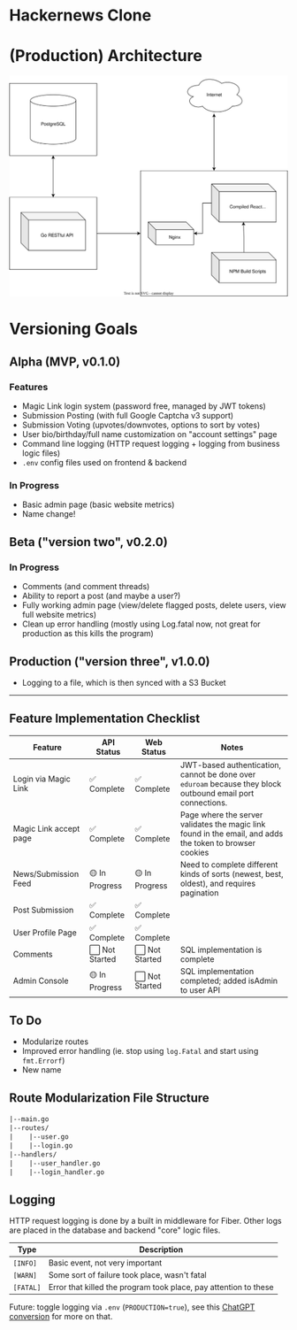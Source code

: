# Hackernews Clone

# (Production) Architecture

![](docs/design.svg)

# Versioning Goals

## Alpha (MVP, v0.1.0)

### Features

- Magic Link login system (password free, managed by JWT tokens)
- Submission Posting (with full Google Captcha v3 support)
- Submission Voting (upvotes/downvotes, options to sort by votes)
- User bio/birthday/full name customization on "account settings" page
- Command line logging (HTTP request logging + logging from business logic files)
- `.env` config files used on frontend & backend

### In Progress
- Basic admin page (basic website metrics)
- Name change!

## Beta ("version two", v0.2.0)

### In Progress

- Comments (and comment threads)
- Ability to report a post (and maybe a user?)
- Fully working admin page (view/delete flagged posts, delete users, view full website metrics)
- Clean up error handling (mostly using Log.fatal now, not great for production as this kills the program)

## Production ("version three", v1.0.0)

- Logging to a file, which is then synced with a S3 Bucket

<hr>

## Feature Implementation Checklist

| Feature                | API Status     | Web Status     | Notes                                                                                                       |
| ---------------------- | -------------- | -------------- | ----------------------------------------------------------------------------------------------------------- |
| Login via Magic Link   | ✅ Complete    | ✅ Complete    | JWT-based authentication, cannot be done over `eduroam` because they block outbound email port connections. |
| Magic Link accept page | ✅ Complete    | ✅ Complete    | Page where the server validates the magic link found in the email, and adds the token to browser cookies    |
| News/Submission Feed   | 🟡 In Progress | 🟡 In Progress | Need to complete different kinds of sorts (newest, best, oldest), and requires pagination                   |
| Post Submission        | ✅ Complete    | ✅ Complete    |                                                                                                             |
| User Profile Page      | ✅ Complete    | ✅ Complete    |                                                                                                             |
| Comments               | ⬜ Not Started | ⬜ Not Started | SQL implementation is complete                                                                              |
| Admin Console          | 🟡 In Progress | ⬜ Not Started | SQL implementation completed; added isAdmin to user API                                                     |

## To Do

- Modularize routes
- Improved error handling (ie. stop using `log.Fatal` and start using `fmt.Errorf`)
- New name

## Route Modularization File Structure

```
|--main.go
|--routes/
|    |--user.go
|    |--login.go
|--handlers/
|    |--user_handler.go
|    |--login_handler.go
```

## Logging

HTTP request logging is done by a built in middleware for Fiber. Other logs are placed in the database and backend "core" logic files.

| Type      | Description                                                      |
| --------- | ---------------------------------------------------------------- |
| `[INFO]`  | Basic event, not very important                                  |
| `[WARN]`  | Some sort of failure took place, wasn't fatal                    |
| `[FATAL]` | Error that killed the program took place, pay attention to these |

Future: toggle logging via `.env` (`PRODUCTION=true`), see this [ChatGPT conversion](https://chatgpt.com/share/68701ac1-5848-800a-9325-aea6489727a8) for more on that.